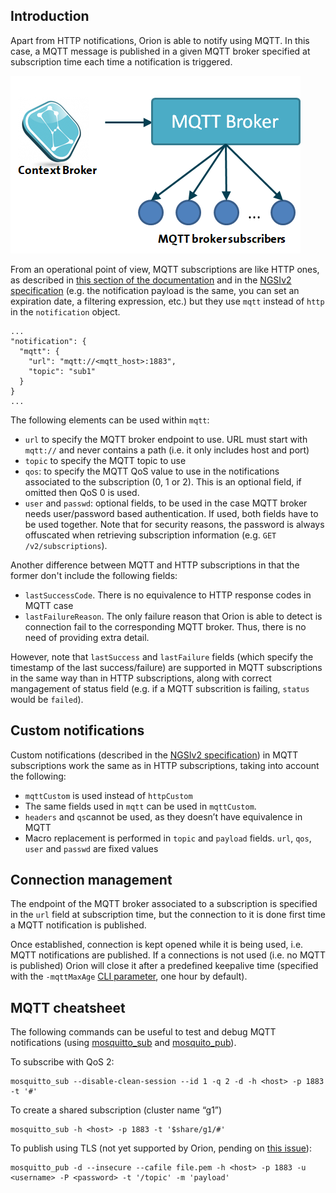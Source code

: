 ## Introduction

Apart from HTTP notifications, Orion is able to notify using MQTT. In this case, a MQTT message
is published in a given MQTT broker specified at subscription time each time a notification
is triggered.

![](mqtt-notifications.png "mqtt-notifications.png")

From an operational point of view, MQTT subscriptions are like HTTP ones,
as described in [this section of the documentation](walkthrough_apiv2.md#subscriptions) and in the
[NGSIv2 specification](http://telefonicaid.github.io/fiware-orion/api/v2/stable) (e.g. the notification
payload is the same, you can set an expiration date, a filtering expression, etc.) but they use `mqtt`
instead of `http` in the `notification` object.

```
...
"notification": {
  "mqtt": {
    "url": "mqtt://<mqtt_host>:1883",
    "topic": "sub1"
  }
}
...
```

The following elements can be used within `mqtt`:

* `url` to specify the MQTT broker endpoint to use. URL must start with `mqtt://` and never contains
  a path (i.e. it only includes host and port)
* `topic` to specify the MQTT topic to use
* `qos`: to specify the MQTT QoS value to use in the notifications associated to the subscription
  (0, 1 or 2). This is an optional field, if omitted then QoS 0 is used.
* `user` and `passwd`: optional fields, to be used in the case MQTT broker needs user/password based
  authentication. If used, both fields have to be used together. Note that for security reasons,
  the password is always offuscated when retrieving subscription information (e.g. `GET /v2/subscriptions`).

Another difference between MQTT and HTTP subscriptions in that the former don't include the following
fields:

* `lastSuccessCode`. There is no equivalence to HTTP response codes in MQTT case
* `lastFailureReason`. The only failure reason that Orion is able to detect is connection fail to the
  corresponding MQTT broker. Thus, there is no need of providing extra detail.

However, note that `lastSuccess` and `lastFailure` fields (which specify the timestamp of the last
success/failure) are supported in MQTT subscriptions in the same way than in HTTP subscriptions, along
with correct mangagement of status field (e.g. if a MQTT subscrition is failing, `status` would be
`failed`).

## Custom notifications

Custom notifications (described in the [NGSIv2 specification](http://telefonicaid.github.io/fiware-orion/api/v2/stable))
in MQTT subscriptions work the same as in HTTP subscriptions, taking into account the following:

* `mqttCustom` is used instead of `httpCustom`
* The same fields used in `mqtt` can be used in `mqttCustom`.
* `headers` and `qs`cannot be used, as they doesn’t have equivalence in MQTT
* Macro replacement is performed in `topic` and `payload` fields. `url`, `qos`, `user` and `passwd` are fixed values

## Connection management

The endpoint of the MQTT broker associated to a subscription is specified in the `url` field at subscription time,
but the connection to it is done first time a MQTT notification is published. 

Once established, connection is kept opened while it is being used, i.e. MQTT notifications are published. If
a connections is not used (i.e. no MQTT is published) Orion will close it after a predefined keepalive time
(specified with the `-mqttMaxAge` [CLI parameter](../admin/cli.md), one hour by default).

## MQTT cheatsheet

The following commands can be useful to test and debug MQTT notifications (using [mosquitto_sub](https://mosquitto.org/man/mosquitto_sub-1.html)
and [mosquito_pub](https://mosquitto.org/man/mosquitto_pub-1.html)).

To subscribe with QoS 2:

```
mosquitto_sub --disable-clean-session --id 1 -q 2 -d -h <host> -p 1883 -t '#'
```

To create a shared subscription (cluster name “g1”)

```
mosquitto_sub -h <host> -p 1883 -t '$share/g1/#'
```

To publish using TLS (not yet supported by Orion, pending on [this issue](https://github.com/telefonicaid/fiware-orion/issues/3915)):

```
mosquitto_pub -d --insecure --cafile file.pem -h <host> -p 1883 -u <username> -P <password> -t '/topic' -m 'payload'
```

